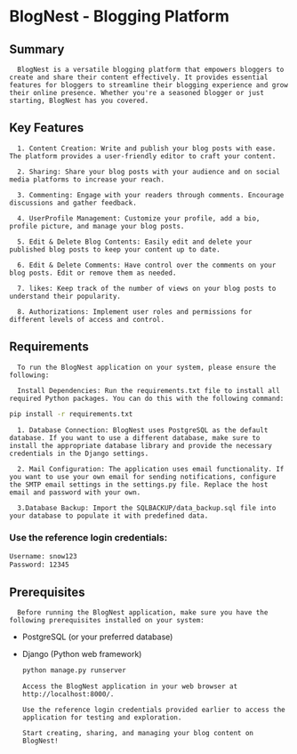 # BlogNest - Blogging Platform
## Summary
      BlogNest is a versatile blogging platform that empowers bloggers to create and share their content effectively. It provides essential features for bloggers to streamline their blogging experience and grow their online presence. Whether you're a seasoned blogger or just starting, BlogNest has you covered.

## Key Features

      1. Content Creation: Write and publish your blog posts with ease. The platform provides a user-friendly editor to craft your content.

      2. Sharing: Share your blog posts with your audience and on social media platforms to increase your reach.

      3. Commenting: Engage with your readers through comments. Encourage discussions and gather feedback.

      4. UserProfile Management: Customize your profile, add a bio, profile picture, and manage your blog posts.

      5. Edit & Delete Blog Contents: Easily edit and delete your published blog posts to keep your content up to date.

      6. Edit & Delete Comments: Have control over the comments on your blog posts. Edit or remove them as needed.

      7. likes: Keep track of the number of views on your blog posts to understand their popularity.

      8. Authorizations: Implement user roles and permissions for different levels of access and control.

## Requirements

      To run the BlogNest application on your system, please ensure the following:

      Install Dependencies: Run the requirements.txt file to install all required Python packages. You can do this with the following command:

```bash
pip install -r requirements.txt
```


      1. Database Connection: BlogNest uses PostgreSQL as the default database. If you want to use a different database, make sure to install the appropriate database library and provide the necessary credentials in the Django settings.

      2. Mail Configuration: The application uses email functionality. If you want to use your own email for sending notifications, configure the SMTP email settings in the settings.py file. Replace the host email and password with your own.

      3.Database Backup: Import the SQLBACKUP/data_backup.sql file into your database to populate it with predefined data.

### Use the reference login credentials:
```bash
Username: snow123
Password: 12345
```
## Prerequisites
      Before running the BlogNest application, make sure you have the following prerequisites installed on your system:

* PostgreSQL (or your preferred database)
* Django (Python web framework)


  ```bash
  python manage.py runserver
  ```
      Access the BlogNest application in your web browser at http://localhost:8000/.

      Use the reference login credentials provided earlier to access the application for testing and exploration.

      Start creating, sharing, and managing your blog content on BlogNest!


